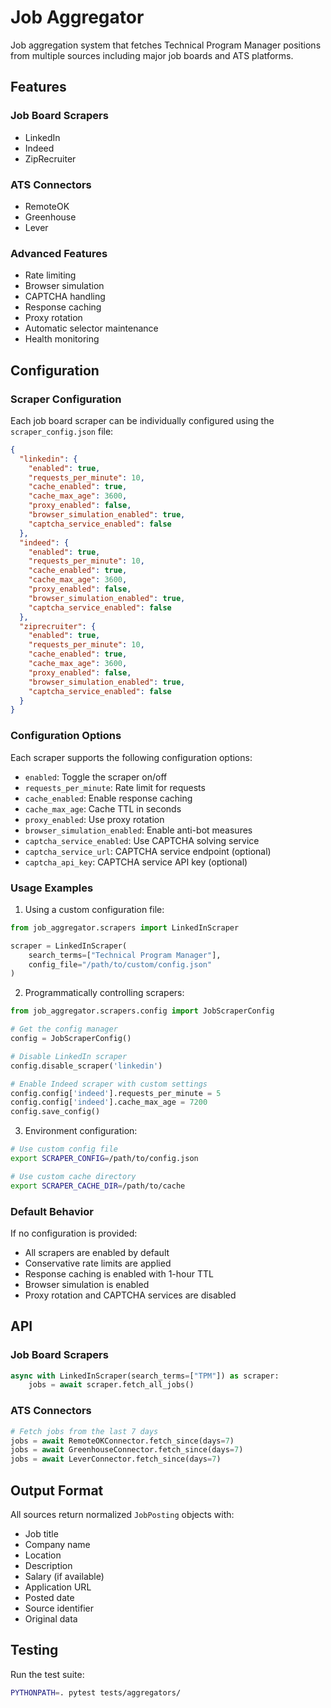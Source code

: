 # Job Aggregator

Job aggregation system that fetches Technical Program Manager positions from multiple sources including major job boards and ATS platforms.

## Features

### Job Board Scrapers
- LinkedIn
- Indeed
- ZipRecruiter

### ATS Connectors
- RemoteOK
- Greenhouse
- Lever

### Advanced Features
- Rate limiting
- Browser simulation
- CAPTCHA handling
- Response caching
- Proxy rotation
- Automatic selector maintenance
- Health monitoring

## Configuration

### Scraper Configuration
Each job board scraper can be individually configured using the `scraper_config.json` file:

```json
{
  "linkedin": {
    "enabled": true,
    "requests_per_minute": 10,
    "cache_enabled": true,
    "cache_max_age": 3600,
    "proxy_enabled": false,
    "browser_simulation_enabled": true,
    "captcha_service_enabled": false
  },
  "indeed": {
    "enabled": true,
    "requests_per_minute": 10,
    "cache_enabled": true,
    "cache_max_age": 3600,
    "proxy_enabled": false,
    "browser_simulation_enabled": true,
    "captcha_service_enabled": false
  },
  "ziprecruiter": {
    "enabled": true,
    "requests_per_minute": 10,
    "cache_enabled": true,
    "cache_max_age": 3600,
    "proxy_enabled": false,
    "browser_simulation_enabled": true,
    "captcha_service_enabled": false
  }
}
```

### Configuration Options

Each scraper supports the following configuration options:

- `enabled`: Toggle the scraper on/off
- `requests_per_minute`: Rate limit for requests
- `cache_enabled`: Enable response caching
- `cache_max_age`: Cache TTL in seconds
- `proxy_enabled`: Use proxy rotation
- `browser_simulation_enabled`: Enable anti-bot measures
- `captcha_service_enabled`: Use CAPTCHA solving service
- `captcha_service_url`: CAPTCHA service endpoint (optional)
- `captcha_api_key`: CAPTCHA service API key (optional)

### Usage Examples

1. Using a custom configuration file:
```python
from job_aggregator.scrapers import LinkedInScraper

scraper = LinkedInScraper(
    search_terms=["Technical Program Manager"],
    config_file="/path/to/custom/config.json"
)
```

2. Programmatically controlling scrapers:
```python
from job_aggregator.scrapers.config import JobScraperConfig

# Get the config manager
config = JobScraperConfig()

# Disable LinkedIn scraper
config.disable_scraper('linkedin')

# Enable Indeed scraper with custom settings
config.config['indeed'].requests_per_minute = 5
config.config['indeed'].cache_max_age = 7200
config.save_config()
```

3. Environment configuration:
```bash
# Use custom config file
export SCRAPER_CONFIG=/path/to/config.json

# Use custom cache directory
export SCRAPER_CACHE_DIR=/path/to/cache
```

### Default Behavior

If no configuration is provided:
- All scrapers are enabled by default
- Conservative rate limits are applied
- Response caching is enabled with 1-hour TTL
- Browser simulation is enabled
- Proxy rotation and CAPTCHA services are disabled

## API

### Job Board Scrapers
```python
async with LinkedInScraper(search_terms=["TPM"]) as scraper:
    jobs = await scraper.fetch_all_jobs()
```

### ATS Connectors
```python
# Fetch jobs from the last 7 days
jobs = await RemoteOKConnector.fetch_since(days=7)
jobs = await GreenhouseConnector.fetch_since(days=7)
jobs = await LeverConnector.fetch_since(days=7)
```

## Output Format

All sources return normalized `JobPosting` objects with:
- Job title
- Company name
- Location
- Description
- Salary (if available)
- Application URL
- Posted date
- Source identifier
- Original data

## Testing
Run the test suite:
```bash
PYTHONPATH=. pytest tests/aggregators/
```
